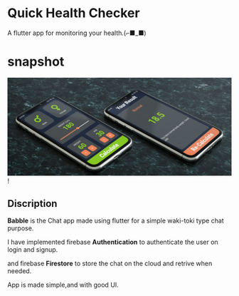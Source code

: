 # Quick Health Checker

A flutter app for monitoring your health.(⌐■_■)

# snapshot
![app image](https://github.com/ralphcoder/covid_health/blob/master/Mockup_02_marble_PSD%20(3)-min.jpg)!

## Discription

**Babble** is the Chat app  made using flutter for a simple waki-toki type chat purpose.

 I have implemented firebase **Authentication** to authenticate the user on login and signup.
 
 and firebase **Firestore** to store the chat on the cloud and retrive when needed.

 App is made simple,and with good UI.




